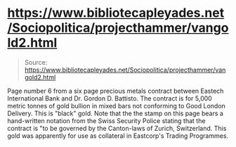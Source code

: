 # https://www.bibliotecapleyades.net/Sociopolitica/projecthammer/vangold2.html

> Source: https://www.bibliotecapleyades.net/Sociopolitica/projecthammer/vangold2.html

Page number 6 from a six page precious metals contract between Eastech International Bank and Dr. Gordon D. Battisto.
The contract is for 5,000 metric tonnes of gold bullion in mixed bars not conforming to Good London Delivery. This is "black" gold. Note that the the stamp on this page bears a hand-written notation from the Swiss Security Police stating that the contract is "to be governed by the Canton-laws of Zurich, Switzerland.
This gold was apparently for use as collateral in Eastcorp's Trading Programmes.

